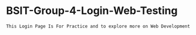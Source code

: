# BSIT-Group-4-Login-Web-Testing
    This Login Page Is For Practice and to explore more on Web Development
    
